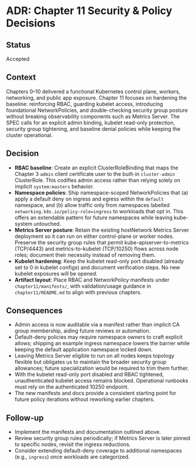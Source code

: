 # ADR: Chapter 11 Security & Policy Decisions

## Status
Accepted

## Context
Chapters 0–10 delivered a functional Kubernetes control plane, workers, networking, and public app exposure. Chapter 11 focuses on hardening the baseline: reinforcing RBAC, guarding kubelet access, introducing foundational NetworkPolicies, and double-checking security group posture without breaking observability components such as Metrics Server. The SPEC calls for an explicit admin binding, kubelet read-only protection, security group tightening, and baseline denial policies while keeping the cluster operational.

## Decision
- **RBAC baseline**: Create an explicit ClusterRoleBinding that maps the Chapter 3 `admin` client certificate user to the built-in `cluster-admin` ClusterRole. This codifies admin access rather than relying solely on implicit `system:masters` behavior.
- **Namespace policies**: Ship namespace-scoped NetworkPolicies that (a) apply a default deny on ingress and egress within the `default` namespace, and (b) allow traffic only from namespaces labelled `networking.k8s.io/policy-role=ingress` to workloads that opt in. This offers an extendable pattern for future namespaces while leaving kube-system untouched.
- **Metrics Server posture**: Retain the existing hostNetwork Metrics Server deployment so it can run on either control-plane or worker nodes. Preserve the security group rules that permit kube-apiserver-to-metrics (TCP/4443) and metrics-to-kubelet (TCP/10250) flows across node roles; document their necessity instead of removing them.
- **Kubelet hardening**: Keep the kubelet read-only port disabled (already set to 0 in kubelet configs) and document verification steps. No new kubelet exposures will be opened.
- **Artifact layout**: Place RBAC and NetworkPolicy manifests under `chapter11/manifests/`, with validation/usage guidance in `chapter11/README.md` to align with previous chapters.

## Consequences
- Admin access is now auditable via a manifest rather than implicit CA group membership, aiding future reviews or automation.
- Default-deny policies may require namespace owners to craft explicit allows; shipping an example ingress namespace lowers the barrier while keeping the default application namespace locked down.
- Leaving Metrics Server eligible to run on all nodes keeps topology flexible but obligates us to maintain the broader security group allowances; future specialization would be required to trim them further.
- With the kubelet read-only port disabled and RBAC tightened, unauthenticated kubelet access remains blocked. Operational runbooks must rely on the authenticated 10250 endpoint.
- The new manifests and docs provide a consistent starting point for future policy iterations without reworking earlier chapters.

## Follow-up
- Implement the manifests and documentation outlined above.
- Review security group rules periodically; if Metrics Server is later pinned to specific nodes, revisit the ingress reductions.
- Consider extending default-deny coverage to additional namespaces (e.g., `ingress`) once workloads are categorized.
